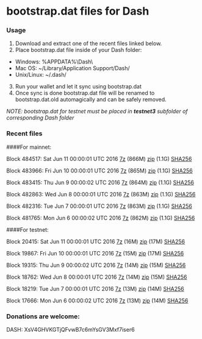 # bootstrap.dat files for Dash

### Usage

1. Download and extract one of the recent files linked below.
2. Place bootstrap.dat file inside of your Dash folder:
 - Windows: %APPDATA%\Dash\
 - Mac OS: ~/Library/Application Support/Dash/
 - Unix/Linux: ~/.dash/
3. Run your wallet and let it sync using bootstrap.dat
4. Once sync is done bootstrap.dat file will be renamed to bootstrap.dat.old automagically and can be safely removed.

_NOTE: bootstrap.dat for testnet must be placed in **testnet3** subfolder of corresponding Dash folder_

### Recent files

####For mainnet:

Block 484517: Sat Jun 11 00:00:01 UTC 2016 [7z](https://transfer.sh/79tBn/bootstrap.dat.20160611.7z) (866M) [zip](https://transfer.sh/DV4tn/bootstrap.dat.20160611.zip) (1.1G) [SHA256](https://transfer.sh/LRFfQ/sha256.txt)

Block 483966: Fri Jun 10 00:00:01 UTC 2016 [7z](https://transfer.sh/fdHmm/bootstrap.dat.20160610.7z) (865M) [zip](https://transfer.sh/pCZpe/bootstrap.dat.20160610.zip) (1.1G) [SHA256](https://transfer.sh/DONbI/sha256.txt)

Block 483415: Thu Jun  9 00:00:02 UTC 2016 [7z](https://transfer.sh/okyl5/bootstrap.dat.20160609.7z) (864M) [zip](https://transfer.sh/Y0yJk/bootstrap.dat.20160609.zip) (1.1G) [SHA256](https://transfer.sh/vU4aa/sha256.txt)

Block 482863: Wed Jun  8 00:00:01 UTC 2016 [7z](https://transfer.sh/DSbjP/bootstrap.dat.20160608.7z) (863M) [zip](https://transfer.sh/YrQYy/bootstrap.dat.20160608.zip) (1.1G) [SHA256](https://transfer.sh/mlCqO/sha256.txt)

Block 482316: Tue Jun  7 00:00:01 UTC 2016 [7z](https://transfer.sh/xK7cg/bootstrap.dat.20160607.7z) (863M) [zip](https://transfer.sh/y8XEA/bootstrap.dat.20160607.zip) (1.1G) [SHA256](https://transfer.sh/X6DUO/sha256.txt)

Block 481765: Mon Jun  6 00:00:02 UTC 2016 [7z](https://transfer.sh/6f9Hv/bootstrap.dat.20160606.7z) (862M) [zip](https://transfer.sh/kPj7e/bootstrap.dat.20160606.zip) (1.1G) [SHA256](https://transfer.sh/ck0xw/sha256.txt)

####For testnet:

Block 20415: Sat Jun 11 00:00:01 UTC 2016 [7z](https://transfer.sh/10fU5g/bootstrap.dat.20160611.7z) (16M) [zip](https://transfer.sh/cbvg5/bootstrap.dat.20160611.zip) (17M) [SHA256](https://transfer.sh/CSrqF/sha256.txt)

Block 19867: Fri Jun 10 00:00:01 UTC 2016 [7z](https://transfer.sh/aKp4V/bootstrap.dat.20160610.7z) (15M) [zip](https://transfer.sh/W2Iup/bootstrap.dat.20160610.zip) (17M) [SHA256](https://transfer.sh/kQQb1/sha256.txt)

Block 19315: Thu Jun  9 00:00:02 UTC 2016 [7z](https://transfer.sh/3Dd4s/bootstrap.dat.20160609.7z) (14M) [zip](https://transfer.sh/ZnQaT/bootstrap.dat.20160609.zip) (15M) [SHA256](https://transfer.sh/RWfCD/sha256.txt)

Block 18762: Wed Jun  8 00:00:01 UTC 2016 [7z](https://transfer.sh/bVQIi/bootstrap.dat.20160608.7z) (14M) [zip](https://transfer.sh/MjjcK/bootstrap.dat.20160608.zip) (15M) [SHA256](https://transfer.sh/Lq2uX/sha256.txt)

Block 18219: Tue Jun  7 00:00:01 UTC 2016 [7z](https://transfer.sh/Ihayd/bootstrap.dat.20160607.7z) (13M) [zip](https://transfer.sh/3BDur/bootstrap.dat.20160607.zip) (14M) [SHA256](https://transfer.sh/zWxuQ/sha256.txt)

Block 17666: Mon Jun  6 00:00:02 UTC 2016 [7z](https://transfer.sh/7Ug98/bootstrap.dat.20160606.7z) (13M) [zip](https://transfer.sh/qOS4B/bootstrap.dat.20160606.zip) (14M) [SHA256](https://transfer.sh/136bx8/sha256.txt)

### Donations are welcome:

DASH: XsV4GHVKGTjQFvwB7c6mYsGV3Mxf7iser6
